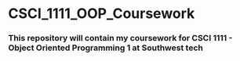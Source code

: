 # CSCI_1111_OOP_Coursework
### This repository will contain my coursework for CSCI 1111 - Object Oriented Programming 1 at Southwest tech
